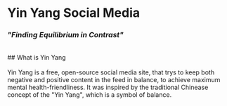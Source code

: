 # Yin Yang Social Media
### *"Finding Equilibrium in Contrast"*

<br>
## What is Yin Yang
<br><br>
Yin Yang is a free, open-source social media site, that trys to keep both negative and positive content in the feed in balance, to achieve maximum mental health-friendliness.
It was inspired by the traditional Chinease concept of the "Yin Yang", which is a symbol of balance.
